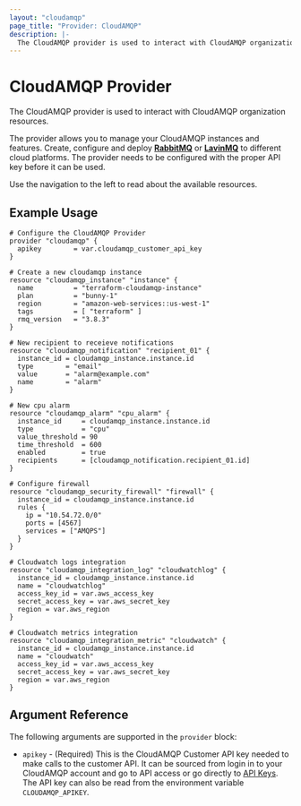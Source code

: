 ```yaml
---
layout: "cloudamqp"
page_title: "Provider: CloudAMQP"
description: |-
  The CloudAMQP provider is used to interact with CloudAMQP organization resources.
---
```


# CloudAMQP Provider

The CloudAMQP provider is used to interact with CloudAMQP organization resources.

The provider allows you to manage your CloudAMQP instances and features. Create, configure and deploy [**RabbitMQ**](https://www.rabbitmq.com/) or [**LavinMQ**](https://lavinmq.com/) to different cloud platforms. The provider needs to be configured with the proper API key before it can be used.

Use the navigation to the left to read about the available resources.

## Example Usage

```hcl
# Configure the CloudAMQP Provider
provider "cloudamqp" {
  apikey        = var.cloudamqp_customer_api_key
}

# Create a new cloudamqp instance
resource "cloudamqp_instance" "instance" {
  name          = "terraform-cloudamqp-instance"
  plan          = "bunny-1"
  region        = "amazon-web-services::us-west-1"
  tags          = [ "terraform" ]
  rmq_version   = "3.8.3"
}

# New recipient to receieve notifications
resource "cloudamqp_notification" "recipient_01" {
  instance_id = cloudamqp_instance.instance.id
  type        = "email"
  value       = "alarm@example.com"
  name        = "alarm"
}

# New cpu alarm
resource "cloudamqp_alarm" "cpu_alarm" {
  instance_id     = cloudamqp_instance.instance.id
  type            = "cpu"
  value_threshold = 90
  time_threshold  = 600
  enabled         = true
  recipients      = [cloudamqp_notification.recipient_01.id]
}

# Configure firewall
resource "cloudamqp_security_firewall" "firewall" {
  instance_id = cloudamqp_instance.instance.id
  rules {
    ip = "10.54.72.0/0"
    ports = [4567]
    services = ["AMQPS"]
  }
}

# Cloudwatch logs integration
resource "cloudamqp_integration_log" "cloudwatchlog" {
  instance_id = cloudamqp_instance.instance.id
  name = "cloudwatchlog"
  access_key_id = var.aws_access_key
  secret_access_key = var.aws_secret_key
  region = var.aws_region
}

# Cloudwatch metrics integration
resource "cloudamqp_integration_metric" "cloudwatch" {
  instance_id = cloudamqp_instance.instance.id
  name = "cloudwatch"
  access_key_id = var.aws_access_key
  secret_access_key = var.aws_secret_key
  region = var.aws_region
}
```

## Argument Reference

The following arguments are supported in the `provider` block:

* `apikey` - (Required) This is the CloudAMQP Customer API key needed to make calls to the customer API.
             It can be sourced from login in to your CloudAMQP account and go to API access or go
             directly to [API Keys](https://customer.cloudamqp.com/apikeys).
             The API key can also be read from the environment variable `CLOUDAMQP_APIKEY`.
